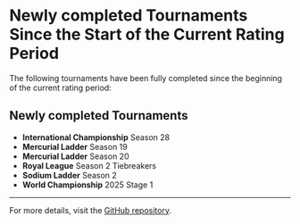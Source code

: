 # Newly completed Tournaments Since the Start of the Current Rating Period

The following tournaments have been fully completed since the beginning of the current rating period:

## Newly completed Tournaments

- **International Championship** Season 28
- **Mercurial Ladder** Season 19
- **Mercurial Ladder** Season 20
- **Royal League** Season 2 Tiebreakers
- **Sodium Ladder** Season 2
- **World Championship** 2025 Stage 1

---

For more details, visit the [GitHub repository](https://github.com/ausberg/tta_ratings).

